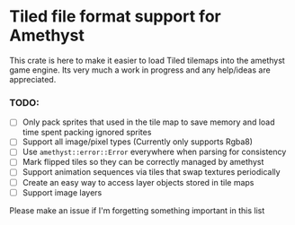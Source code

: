 # Tiled file format support for Amethyst
This crate is here to make it easier to load Tiled tilemaps into the amethyst game engine. Its very much a work in
progress and any help/ideas are appreciated.



### TODO:
- [ ] Only pack sprites that used in the tile map to save memory and load time spent packing ignored sprites
- [ ] Support all image/pixel types (Currently only supports Rgba8)
- [ ] Use `amethyst::error::Error` everywhere when parsing for consistency
- [ ] Mark flipped tiles so they can be correctly managed by amethyst
- [ ] Support animation sequences via tiles that swap textures periodically
- [ ] Create an easy way to access layer objects stored in tile maps
- [ ] Support image layers

Please make an issue if I'm forgetting something important in this list
 
